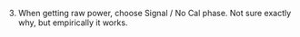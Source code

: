 3. When getting raw power, choose Signal / No Cal phase. Not sure exactly why, but empirically it works.


